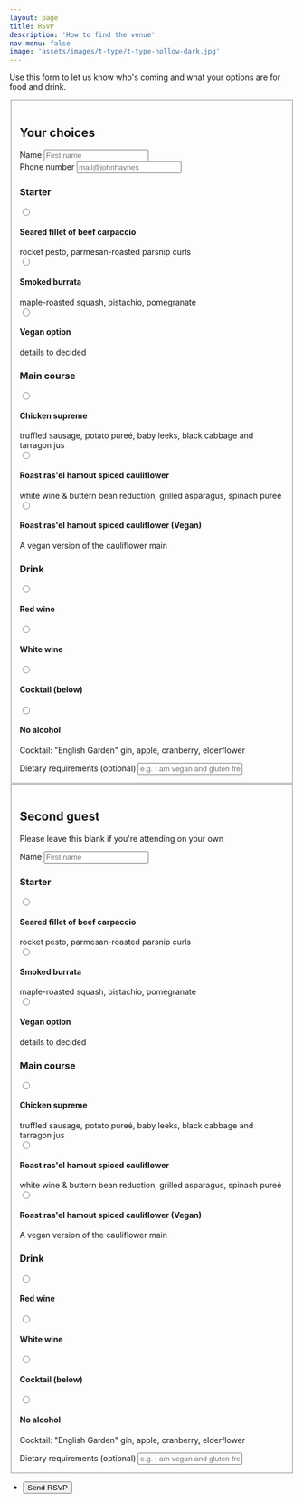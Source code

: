 ```yaml
---
layout: page
title: RSVP
description: 'How to find the venue'
nav-menu: false
image: 'assets/images/t-type/t-type-hollow-dark.jpg'
---
```


<p>Use this form to let us know who's coming and what your options are for food and drink.</p>

<form action="https://formspree.io/f/mrgjeaka" method="POST">
	<fieldset style="padding:1em;" class="box">
		<h2>Your choices</h2>
		<div class="field half first">
			<label for="name">Name</label>
			<input type="text" name="name" id="name" placeholder="First name" />
		</div>
		<div class="field half">
			<label for="email">Phone number</label>
			<input type="text" name="_replyto" id="email" placeholder="mail@johnhaynes" />
		</div>
		<h3>Starter</h3>
		<div class="field first" style="margin-bottom: 0;">
			<input type="radio" id="meat1a" name="starter_guest1" value="meat1a">
			<label for="meat1a">
				<h4>Seared fillet of beef carpaccio</h4>
				<p style="margin-bottom:0;">rocket pesto, parmesan-roasted parsnip curls</p>
			</label>
		</div>
		<div class="field " style="margin-bottom: 0;">
			<input type="radio" id="veg1a" name="starter_guest1" value="veg1a">
			<label for="veg1a">
				<h4>Smoked burrata</h4>
				<p style="margin-bottom:0;">maple-roasted squash, pistachio, pomegranate</p>
			</label>
		</div>
		<div class="field " style="margin-bottom: 0;">
			<input type="radio" id="vegan1a" name="starter_guest1" value="veg2a">
			<label for="veg2a">
				<h4>Vegan option</h4>
				<p style="margin-bottom:0;">details to decided</p>
			</label>
		</div>
		<h3>Main course</h3>
		<div class="field first" style="margin-bottom: 0;">
			<input type="radio" id="meat1b" name="main_guest1" value="meat1b">
			<label for="meat1b">
				<h4>Chicken supreme</h4>
				<p style="margin-bottom:0;">truffled sausage, potato pureé, baby leeks, black cabbage and tarragon jus</p>
			</label>
		</div>
		<div class="field" style="margin-bottom: 0;">
			<input type="radio" id="veg1b" name="main_guest1" value="veg1b">
			<label for="veg1b">
				<h4>Roast ras'el hamout spiced cauliflower</h4>
				<p style="margin-bottom:0;">white wine & buttern bean reduction, grilled asparagus, spinach pureé</p>
			</label>
		</div>
		<div class="field " style="margin-bottom: 0;">
			<input type="radio" id="vegan1b" name="main_guest1" value="veg2b">
			<label for="veg2b">
				<h4>Roast ras'el hamout spiced cauliflower (Vegan)</h4>
				<p style="margin-bottom:0;">A vegan version of the cauliflower main</p>
			</label>
		</div>
		<div class="field" style="margin-bottom: 0;">
			<h3>Drink</h3>
			<input type="radio" id="red1" name="drink_guest1" value="wine1">
			<label for="red1">
				<h4>Red wine</h4>
			</label>
			<input type="radio" id="white1" name="drink_guest1" value="wine1">
			<label for="white1">
				<h4>White wine</h4>
			</label>
			<input type="radio" id="cock1" name="drink_guest1" value="wine1">
			<label for="cock1">
				<h4>Cocktail (below)</h4>
			</label>
			<input type="radio" id="na1" name="drink_guest1" value="wine1">
			<label for="na1">
				<h4>No alcohol</h4>
			</label>
			<p>Cocktail: "English Garden" gin, apple, cranberry, elderflower</p>
		</div>
		<div class="field first">
			<label for="diet">Dietary requirements (optional)</label>
			<input type="text" name="diet" id="diet" placeholder="e.g. I am vegan and gluten free" />
		</div>
	</fieldset>
	<fieldset style="padding:1em;" class="box">
		<h2>Second guest</h2>
		<p>Please leave this blank if you're attending on your own</p>
		<div class="field">
			<label for="name2">Name</label>
			<input type="text" name="name2" id="name2" placeholder="First name" />
		</div>
		<h3>Starter</h3>
		<div class="field first" style="margin-bottom: 0;">
			<input type="radio" id="meat2a" name="starter_guest2" value="meat1a">
			<label for="meat2a">
				<h4>Seared fillet of beef carpaccio</h4>
				<p style="margin-bottom:0;">rocket pesto, parmesan-roasted parsnip curls</p>
			</label>
		</div>
		<div class="field " style="margin-bottom: 0;">
			<input type="radio" id="veg2a" name="starter_guest2" value="veg1a">
			<label for="veg2a">
				<h4>Smoked burrata</h4>
				<p style="margin-bottom:0;">maple-roasted squash, pistachio, pomegranate</p>
			</label>
		</div>
		<div class="field " style="margin-bottom: 0;">
			<input type="radio" id="vegan2a" name="starter_guest2" value="veg2a">
			<label for="vegan2a">
				<h4>Vegan option</h4>
				<p style="margin-bottom:0;">details to decided</p>
			</label>
		</div>
		<h3>Main course</h3>
		<div class="field first" style="margin-bottom: 0;">
			<input type="radio" id="meat2b" name="main_guest2" value="meat1b">
			<label for="meat2b">
				<h4>Chicken supreme</h4>
				<p style="margin-bottom:0;">truffled sausage, potato pureé, baby leeks, black cabbage and tarragon jus</p>
			</label>
		</div>
		<div class="field" style="margin-bottom: 0;">
			<input type="radio" id="veg2b" name="main_guest2" value="veg1b">
			<label for="veg2b">
				<h4>Roast ras'el hamout spiced cauliflower</h4>
				<p style="margin-bottom:0;">white wine & buttern bean reduction, grilled asparagus, spinach pureé</p>
			</label>
		</div>
		<div class="field " style="margin-bottom: 0;">
			<input type="radio" id="vegan2b" name="main_guest2" value="veg2b">
			<label for="vegan2b">
				<h4>Roast ras'el hamout spiced cauliflower (Vegan)</h4>
				<p style="margin-bottom:0;">A vegan version of the cauliflower main</p>
			</label>
		</div>
		<div class="field" style="margin-bottom: 0;">
			<h3>Drink</h3>
			<input type="radio" id="red2" name="drink_guest2" value="wine2">
			<label for="red2">
				<h4>Red wine</h4>
			</label>
			<input type="radio" id="white2" name="drink_guest2" value="wine2">
			<label for="white2">
				<h4>White wine</h4>
			</label>
			<input type="radio" id="cock2" name="drink_guest2" value="wine1">
			<label for="cock2">
				<h4>Cocktail (below)</h4>
			</label>
			<input type="radio" id="na2" name="drink_guest2" value="wine2">
			<label for="na2">
				<h4>No alcohol</h4>
			</label>
			<p>Cocktail: "English Garden" gin, apple, cranberry, elderflower</p>
		</div>
		<div class="field first">
			<label for="diet">Dietary requirements (optional)</label>
			<input type="text" name="diet" id="diet" placeholder="e.g. I am vegan and gluten free" />
		</div>
	</fieldset>
	<!-- <div class="field">
		<label for="message">Dietary Requirements</label>
		<textarea name="message" id="message" rows="6"></textarea>
	</div> -->
	<ul class="actions">
		<li><input type="submit" value="Send RSVP"  /></li>
		<!-- <li><input type="reset" value="Clear" /></li> -->
	</ul>
</form>
